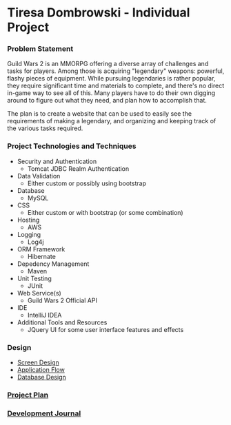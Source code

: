 # Tiresa Dombrowski - Individual Project

### Problem Statement

Guild Wars 2 is an MMORPG offering a diverse array of challenges and tasks for players. Among those is acquiring "legendary" weapons: powerful, flashy pieces of equipment. While pursuing legendaries is rather popular, they require significant time and materials to complete, and there's no direct in-game way to see all of this. Many players have to do their own digging around to figure out what they need, and plan how to accomplish that. 

The plan is to create a website that can be used to easily see the requirements of making a legendary, and organizing and keeping track of the various tasks required. 

### Project Technologies and Techniques
 * Security and Authentication
    * Tomcat JDBC Realm Authentication
 * Data Validation
    * Either custom or possibly using bootstrap
 * Database
    * MySQL
 * CSS
    * Either custom or with bootstrap (or some combination)
 * Hosting
    * AWS
 * Logging
    * Log4j
 * ORM Framework
    * Hibernate
 * Depedency Management
    * Maven
 * Unit Testing
    * JUnit
 * Web Service(s)
   * Guild Wars 2 Official API
 * IDE
    * IntelliJ IDEA
 * Additional Tools and Resources
    * JQuery UI for some user interface features and effects
 

### Design
* [Screen Design](screendesign)
* [Application Flow](applicationflow.md)
* [Database Design](databasedesign.md)

### [Project Plan](projectplan.md)
### [Development Journal](timelog.md)
